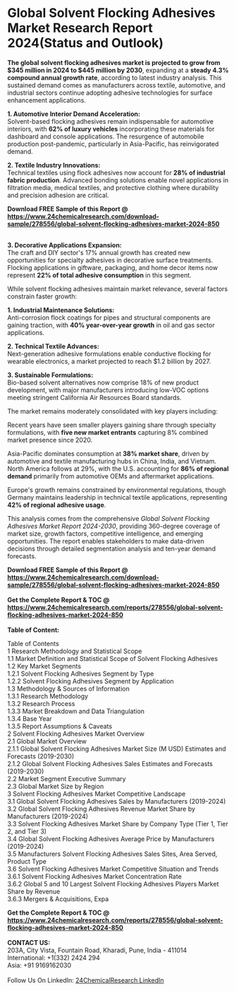 <h1>Global Solvent Flocking Adhesives Market Research Report 2024(Status and Outlook)</h1><p><strong>The global solvent flocking adhesives market is projected to grow from $345 million in 2024 to $445 million by 2030</strong>, expanding at a <strong>steady 4.3% compound annual growth rate</strong>, according to latest industry analysis. This sustained demand comes as manufacturers across textile, automotive, and industrial sectors continue adopting adhesive technologies for surface enhancement applications.</p><p><strong>1. Automotive Interior Demand Acceleration:</strong><br>
Solvent-based flocking adhesives remain indispensable for automotive interiors, with <strong>62% of luxury vehicles</strong> incorporating these materials for dashboard and console applications. The resurgence of automobile production post-pandemic, particularly in Asia-Pacific, has reinvigorated demand.</p><p><strong>2. Textile Industry Innovations:</strong><br>
Technical textiles using flock adhesives now account for <strong>28% of industrial fabric production</strong>. Advanced bonding solutions enable novel applications in filtration media, medical textiles, and protective clothing where durability and precision adhesion are critical.</p><div><b>Download FREE Sample of this Report @ 
            <a href="https://www.24chemicalresearch.com/download-sample/278556/global-solvent-flocking-adhesives-market-2024-850">
            https://www.24chemicalresearch.com/download-sample/278556/global-solvent-flocking-adhesives-market-2024-850</a></b></div><br><p><strong>3. Decorative Applications Expansion:</strong><br>
The craft and DIY sector's 17% annual growth has created new opportunities for specialty adhesives in decorative surface treatments. Flocking applications in giftware, packaging, and home decor items now represent <strong>22% of total adhesive consumption</strong> in this segment.</p><p>While solvent flocking adhesives maintain market relevance, several factors constrain faster growth:</p><p><strong>1. Industrial Maintenance Solutions:</strong><br>
Anti-corrosion flock coatings for pipes and structural components are gaining traction, with <strong>40% year-over-year growth</strong> in oil and gas sector applications.</p><p><strong>2. Technical Textile Advances:</strong><br>
Next-generation adhesive formulations enable conductive flocking for wearable electronics, a market projected to reach $1.2 billion by 2027.</p><p><strong>3. Sustainable Formulations:</strong><br>
Bio-based solvent alternatives now comprise 18% of new product development, with major manufacturers introducing low-VOC options meeting stringent California Air Resources Board standards.</p><p>The market remains moderately consolidated with key players including:</p><p>Recent years have seen smaller players gaining share through specialty formulations, with <strong>five new market entrants</strong> capturing 8% combined market presence since 2020.</p><p>Asia-Pacific dominates consumption at <strong>38% market share</strong>, driven by automotive and textile manufacturing hubs in China, India, and Vietnam. North America follows at 29%, with the U.S. accounting for <strong>86% of regional demand</strong> primarily from automotive OEMs and aftermarket applications.</p><p>Europe's growth remains constrained by environmental regulations, though Germany maintains leadership in technical textile applications, representing <strong>42% of regional adhesive usage</strong>.</p><p>This analysis comes from the comprehensive <em>Global Solvent Flocking Adhesives Market Report 2024-2030</em>, providing 360-degree coverage of market size, growth factors, competitive intelligence, and emerging opportunities. The report enables stakeholders to make data-driven decisions through detailed segmentation analysis and ten-year demand forecasts.</p><div><b>Download FREE Sample of this Report @ 
            <a href="https://www.24chemicalresearch.com/download-sample/278556/global-solvent-flocking-adhesives-market-2024-850">
            https://www.24chemicalresearch.com/download-sample/278556/global-solvent-flocking-adhesives-market-2024-850</a></b></div><br><div><b>Get the Complete Report & TOC @ 
            <a href="https://www.24chemicalresearch.com/reports/278556/global-solvent-flocking-adhesives-market-2024-850">
            https://www.24chemicalresearch.com/reports/278556/global-solvent-flocking-adhesives-market-2024-850</a></b></div><br>
            <b>Table of Content:</b><p>Table of Contents<br />
1 Research Methodology and Statistical Scope<br />
1.1 Market Definition and Statistical Scope of Solvent Flocking Adhesives<br />
1.2 Key Market Segments<br />
1.2.1 Solvent Flocking Adhesives Segment by Type<br />
1.2.2 Solvent Flocking Adhesives Segment by Application<br />
1.3 Methodology & Sources of Information<br />
1.3.1 Research Methodology<br />
1.3.2 Research Process<br />
1.3.3 Market Breakdown and Data Triangulation<br />
1.3.4 Base Year<br />
1.3.5 Report Assumptions & Caveats<br />
2 Solvent Flocking Adhesives Market Overview<br />
2.1 Global Market Overview<br />
2.1.1 Global Solvent Flocking Adhesives Market Size (M USD) Estimates and Forecasts (2019-2030)<br />
2.1.2 Global Solvent Flocking Adhesives Sales Estimates and Forecasts (2019-2030)<br />
2.2 Market Segment Executive Summary<br />
2.3 Global Market Size by Region<br />
3 Solvent Flocking Adhesives Market Competitive Landscape<br />
3.1 Global Solvent Flocking Adhesives Sales by Manufacturers (2019-2024)<br />
3.2 Global Solvent Flocking Adhesives Revenue Market Share by Manufacturers (2019-2024)<br />
3.3 Solvent Flocking Adhesives Market Share by Company Type (Tier 1, Tier 2, and Tier 3)<br />
3.4 Global Solvent Flocking Adhesives Average Price by Manufacturers (2019-2024)<br />
3.5 Manufacturers Solvent Flocking Adhesives Sales Sites, Area Served, Product Type<br />
3.6 Solvent Flocking Adhesives Market Competitive Situation and Trends<br />
3.6.1 Solvent Flocking Adhesives Market Concentration Rate<br />
3.6.2 Global 5 and 10 Largest Solvent Flocking Adhesives Players Market Share by Revenue<br />
3.6.3 Mergers & Acquisitions, Expa</p><div><b>Get the Complete Report & TOC @ 
            <a href="https://www.24chemicalresearch.com/reports/278556/global-solvent-flocking-adhesives-market-2024-850">
            https://www.24chemicalresearch.com/reports/278556/global-solvent-flocking-adhesives-market-2024-850</a></b></div><br><b>CONTACT US:</b><br>
            203A, City Vista, Fountain Road, Kharadi, Pune, India - 411014<br>
            International: +1(332) 2424 294<br>
            Asia: +91 9169162030 <br><br>
            Follow Us On LinkedIn: <a href="https://www.linkedin.com/company/24chemicalresearch/">24ChemicalResearch LinkedIn</a>